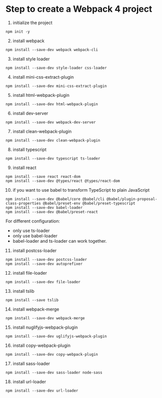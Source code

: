 # Step to create a Webpack 4 project
1. initialize the project
  ```
  npm init -y
  ```
2. install webpack
  ```
  npm install --save-dev webpack webpack-cli
  ```
3. install style loader
  ```
  npm install --save-dev style-loader css-loader
  ```
4. install mini-css-extract-plugin
  ```
  npm install --save-dev mini-css-extract-plugin
  ```
5. install html-webpack-plugin
  ```
  npm install --save-dev html-webpack-plugin
  ```
6. install dev-server
  ```
  npm install --save-dev webpack-dev-server
  ```
7. install clean-webpack-plugin
  ```
  npm install --save-dev clean-webpack-plugin
  ```
8. install typescript
  ```
  npm install --save-dev typescript ts-loader
  ```
9. install react
  ```
  npm install --save react react-dom
  npm install --save-dev @types/react @types/react-dom
  ```
10. if you want to use babel to transform TypeScript to plain JavaScript 
  ```
  npm install --save-dev @babel/core @babel/cli @babel/plugin-proposal-class-properties @babel/preset-env @babel/preset-typescript
  npm install --save-dev babel-loader
  npm install --save-dev @babel/preset-react
  ```

  For different configuration:
  - only use ts-loader
  - only use babel-loader
  - babel-loader and ts-loader can work together.

11. install postcss-loader
  ```
  npm install --save-dev postcss-loader
  npm install --save-dev autoprefixer
  ```
12. install file-loader
  ```
  npm install --save-dev file-loader
  ```
13. install tslib
  ```
  npm install --save tslib
  ```
14. install webpack-merge
  ```
  npm install --save-dev webpack-merge
  ```
15. install nuglifyjs-webpack-plugin
  ```
  npm install --save-dev uglifyjs-webpack-plugin 
  ```
16. install copy-webpack-plugin
  ```
  npm install --save-dev copy-webpack-plugin
  ```
17. install sass-loader
  ```
  npm install --save-dev sass-loader node-sass
  ```
18. install url-loader
  ```
  npm install --save-dev url-loader
  ```